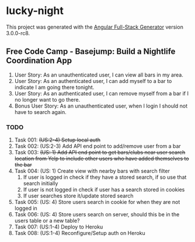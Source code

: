 # lucky-night

This project was generated with the [Angular Full-Stack Generator](https://github.com/DaftMonk/generator-angular-fullstack) version 3.0.0-rc8.

## Free Code Camp - Basejump: Build a Nightlife Coordination App
<ol>
  <li>User Story: As an unauthenticated user, I can view all bars in my area.</li>
  <li>User Story: As an authenticated user, I can add myself to a bar to indicate I am going there tonight.</li>
  <li>User Story: As an authenticated user, I can remove myself from a bar if I no longer want to go there.</li>
  <li>Bonus User Story: As an unauthenticated user, when I login I should not have to search again.</li>
</ol>

### TODO
<ol>
<li>Task 001: <strike>(US:2-4)  Setup local auth</strike></li>
<li>Task 002: (US:2-3)  Add API end point to add/remove user from a bar</li>
<li>Task 003: <strike>(US:  1)  Add API end point to get bars/clubs near user search location from Yelp to include other users who have added themselves to the bar</strike></li>
<li>Task 004: (US:  1)  Create view with nearby bars with search filter
  <ol>
    <li>If user is logged in check if they have a stored search, if so use that search initially</li>
    <li>If user is not logged in check if user has a search stored in cookies</li>
    <li>If user searches store it/update stored search</li>
  </ol>
</li>
<li>Task 005: (US:  4)  Store users search in cookie for when they are not logged in</li>
<li>Task 006: (US:  4)  Store users search on server, should this be in the users table or a new table?</li>
<li>Task 007: (US:1-4)  Deploy to Heroku</li>
<li>Task 008: (US:1-4)  Reconfigure/Setup auth on Heroku</li>
</ol>

